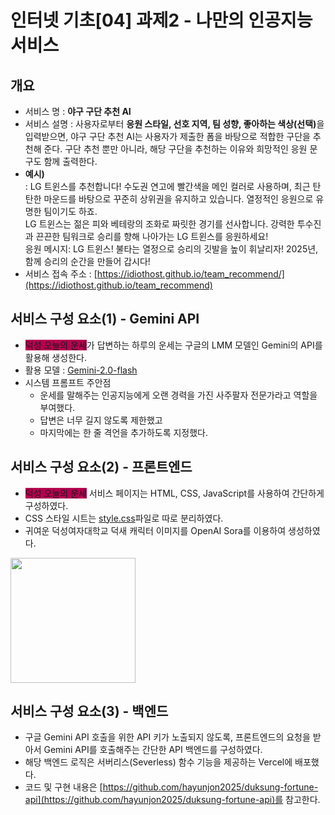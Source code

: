 # 인터넷 기초[04] 과제2 - 나만의 인공지능 서비스

## 개요
 - 서비스 명 : **야구 구단 추천 AI**
 - 서비스 설명 : 사용자로부터 <b>응원 스타일, 선호 지역, 팀 성향, 좋아하는 색상(선택)</b>을 입력받으면, 야구 구단 추천 AI는 사용자가 제출한 폼을 바탕으로 적합한 구단을 추천해 준다. 구단 추천 뿐만 아니라, 해당 구단을 추천하는 이유와 희망적인 응원 문구도 함께 출력한다.
 - <b>예시)</b><br>
   : LG 트윈스를 추천합니다!  수도권 연고에 빨간색을 메인 컬러로 사용하며, 최근 탄탄한 마운드를 바탕으로 꾸준히 상위권을 유지하고 있습니다.  열정적인 응원으로 유명한 팀이기도 하죠.<br>
     LG 트윈스는 젊은 피와 베테랑의 조화로 짜릿한 경기를 선사합니다.  강력한 투수진과 끈끈한 팀워크로 승리를 향해 나아가는 LG 트윈스를 응원하세요!<br>
     응원 메시지:  LG 트윈스!  불타는 열정으로 승리의 깃발을 높이 휘날리자!  2025년, 함께 승리의 순간을 만들어 갑시다! 
 - 서비스 접속 주소 : [https://idiothost.github.io/team_recommend/](https://idiothost.github.io/team_recommend)


## 서비스 구성 요소(1) - Gemini API
- <span style="background-color:rgb(182,0,80)">덕성 오늘의 운세</span>가 답변하는 하루의 운세는 구글의 LMM 모델인 Gemini의 API를 활용해 생성한다.
- 활용 모델 : [Gemini-2.0-flash](https://cloud.google.com/vertex-ai/generative-ai/docs/models/gemini/2-0-flash?hl=ko)
- 시스템 프롬프트 주안점
  - 운세를 말해주는 인공지능에게 오랜 경력을 가진 사주팔자 전문가라고 역할을 부여했다.
  - 답변은 너무 길지 않도록 제한했고
  - 마지막에는 한 줄 격언을 추가하도록 지정했다.

## 서비스 구성 요소(2) - 프론트엔드
- <span style="background-color:rgb(182,0,80)">덕성 오늘의 운세</span> 서비스 페이지는 HTML, CSS, JavaScript를 사용하여 간단하게 구성하였다.
- CSS 스타일 시트는 [style.css](style.css)파일로 따로 분리하였다.
- 귀여운 덕성여자대학교 덕새 캐릭터 이미지를 OpenAI Sora를 이용하여 생성하였다.<br>
<img src="./images/main.webp" width="200px" height="200px">



## 서비스 구성 요소(3) - 백엔드
- 구글 Gemini API 호출을 위한 API 키가 노출되지 않도록, 프론트엔드의 요청을 받아서 Gemini API를 호출해주는 간단한 API 백엔드를 구성하였다.
- 해당 백엔드 로직은 서버리스(Severless) 함수 기능을 제공하는 Vercel에 배포했다.
- 코드 및 구현 내용은 [https://github.com/hayunjon2025/duksung-fortune-api](https://github.com/hayunjon2025/duksung-fortune-api)를 참고한다.
